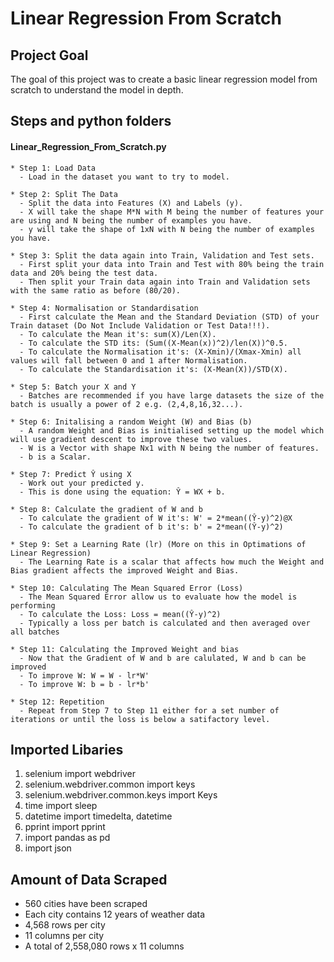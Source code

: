 Linear Regression From Scratch
=======
Project Goal
---------------

The goal of this project was to create a basic linear regression model from scratch to understand the model in depth.

Steps and python folders 
-----------
  #### Linear_Regression_From_Scratch.py
    
    * Step 1: Load Data
      - Load in the dataset you want to try to model.
    
    * Step 2: Split The Data
      - Split the data into Features (X) and Labels (y).
      - X will take the shape M*N with M being the number of features your are using and N being the number of examples you have.
      - y will take the shape of 1xN with N being the number of examples you have. 
    
    * Step 3: Split the data again into Train, Validation and Test sets.
      - First split your data into Train and Test with 80% being the train data and 20% being the test data.
      - Then split your Train data again into Train and Validation sets with the same ratio as before (80/20).
    
    * Step 4: Normalisation or Standardisation
      - First calculate the Mean and the Standard Deviation (STD) of your Train dataset (Do Not Include Validation or Test Data!!!).
      - To calculate the Mean it's: sum(X)/Len(X).
      - To calculate the STD its: (Sum((X-Mean(x))^2)/len(X))^0.5.
      - To calculate the Normalisation it's: (X-Xmin)/(Xmax-Xmin) all values will fall between 0 and 1 after Normalisation.
      - To calculate the Standardisation it's: (X-Mean(X))/STD(X).
    
    * Step 5: Batch your X and Y
      - Batches are recommended if you have large datasets the size of the batch is usually a power of 2 e.g. (2,4,8,16,32...).
    
    * Step 6: Initalising a random Weight (W) and Bias (b)
      - A random Weight and Bias is initialised setting up the model which will use gradient descent to improve these two values.
      - W is a Vector with shape Nx1 with N being the number of features.
      - b is a Scalar.

    * Step 7: Predict Ŷ using X
      - Work out your predicted y.
      - This is done using the equation: Ŷ = WX + b.

    * Step 8: Calculate the gradient of W and b
      - To calculate the gradient of W it's: W' = 2*mean((Ŷ-y)^2)@X
      - To calculate the gradient of b it's: b' = 2*mean((Ŷ-y)^2)
    
    * Step 9: Set a Learning Rate (lr) (More on this in Optimations of Linear Regression)
      - The Learning Rate is a scalar that affects how much the Weight and Bias gradient affects the improved Weight and Bias. 

    * Step 10: Calculating The Mean Squared Error (Loss)
      - The Mean Squared Error allow us to evaluate how the model is performing
      - To calculate the Loss: Loss = mean((Ŷ-y)^2)
      - Typically a loss per batch is calculated and then averaged over all batches
    
    * Step 11: Calculating the Improved Weight and bias
      - Now that the Gradient of W and b are calulated, W and b can be improved
      - To improve W: W = W - lr*W'
      - To improve W: b = b - lr*b'
    
    * Step 12: Repetition
      - Repeat from Step 7 to Step 11 either for a set number of iterations or until the loss is below a satifactory level. 






Imported Libaries
-----------   

1. selenium import webdriver
2. selenium.webdriver.common import keys
3. selenium.webdriver.common.keys import Keys
4. time import sleep
5. datetime import timedelta, datetime
6. pprint import pprint
7. import pandas as pd
8. import json

Amount of Data Scraped
----------------------

* 560 cities have been scraped
* Each city contains 12 years of weather data
* 4,568 rows per city
* 11 columns per city
* A total of 2,558,080 rows x 11 columns
